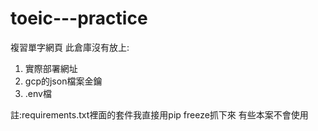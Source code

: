 # toeic---practice
複習單字網頁
此倉庫沒有放上:
1. 實際部署網址
2. gcp的json檔案金鑰
3. .env檔

註:requirements.txt裡面的套件我直接用pip freeze抓下來
有些本案不會使用
